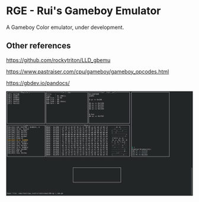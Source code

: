 # RGE - Rui's Gameboy Emulator

A Gameboy Color emulator, under development.

## Other references

https://github.com/rockytriton/LLD_gbemu

https://www.pastraiser.com/cpu/gameboy/gameboy_opcodes.html

https://gbdev.io/pandocs/

![Example](images/sample.png)
